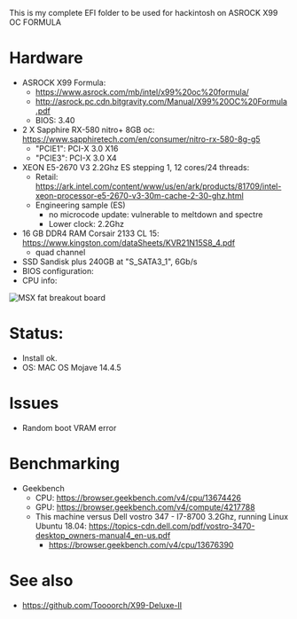   This is my complete EFI folder to be used for hackintosh on ASROCK X99 OC FORMULA
   
# Hardware   
   * ASROCK X99 Formula: 
      * https://www.asrock.com/mb/intel/x99%20oc%20formula/
      * http://asrock.pc.cdn.bitgravity.com/Manual/X99%20OC%20Formula.pdf
      * BIOS: 3.40
   * 2 X Sapphire RX-580 nitro+ 8GB oc: https://www.sapphiretech.com/en/consumer/nitro-rx-580-8g-g5
      * "PCIE1": PCI-X 3.0 X16 
      * "PCIE3": PCI-X 3.0 X4
   * XEON E5-2670 V3 2.2Ghz ES stepping 1, 12 cores/24 threads:               
      * Retail: https://ark.intel.com/content/www/us/en/ark/products/81709/intel-xeon-processor-e5-2670-v3-30m-cache-2-30-ghz.html
      * Engineering sample (ES)
         * no microcode update: vulnerable to meltdown and spectre
         * Lower clock: 2.2Ghz
   * 16 GB DDR4 RAM Corsair 2133 CL 15: https://www.kingston.com/dataSheets/KVR21N15S8_4.pdf
      * quad channel
   * SSD Sandisk plus 240GB at "S_SATA3_1", 6Gb/s
   * BIOS configuration:
   * CPU info: <p align="center">
  <img src="https://github.com/rogeriomm/hackintosh-xeon-asrock_x99_formula-sapphire_rx580_nitro_8g/blob/master/images/screenshot_xeon.jpg?raw=true" alt="MSX fat breakout board"/>
</p>

# Status:
   * Install ok. 
   * OS: MAC OS Mojave 14.4.5
   
# Issues
   * Random boot VRAM error

# Benchmarking
   * Geekbench
      * CPU: https://browser.geekbench.com/v4/cpu/13674426
      * GPU: https://browser.geekbench.com/v4/compute/4217788
      * This machine versus Dell vostro 347 - I7-8700 3.2Ghz, running Linux Ubuntu 18.04: https://topics-cdn.dell.com/pdf/vostro-3470-desktop_owners-manual4_en-us.pdf
         * https://browser.geekbench.com/v4/cpu/13676390
   
# See also
   * https://github.com/Toooorch/X99-Deluxe-II
